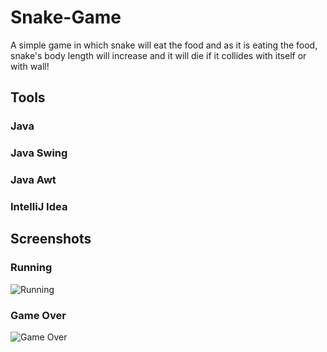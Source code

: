 # Snake-Game
A simple game in which snake will eat the food and as it is eating the food, snake's body length will increase and it will die if it collides with itself or with wall!

## Tools
### Java
### Java Swing
### Java Awt
### IntelliJ Idea

## Screenshots
### Running
![Running](https://user-images.githubusercontent.com/116621224/197728418-573b1726-3ec5-4e7e-b80b-c3f8b7bce11e.png)

### Game Over
![Game Over](https://user-images.githubusercontent.com/116621224/197728265-23b8d305-f73d-4bd7-9907-57c052b853bf.PNG)
